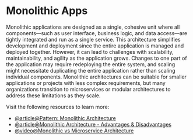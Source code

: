 # Monolithic Apps

Monolithic applications are designed as a single, cohesive unit where all components—such as user interface, business logic, and data access—are tightly integrated and run as a single service. This architecture simplifies development and deployment since the entire application is managed and deployed together. However, it can lead to challenges with scalability, maintainability, and agility as the application grows. Changes to one part of the application may require redeploying the entire system, and scaling might necessitate duplicating the entire application rather than scaling individual components. Monolithic architectures can be suitable for smaller applications or projects with less complex requirements, but many organizations transition to microservices or modular architectures to address these limitations as they scale.

Visit the following resources to learn more:

- [@article@Pattern: Monolithic Architecture](https://microservices.io/patterns/monolithic.html)
- [@article@Monolithic Architecture - Advantages & Disadvantages](https://datamify.medium.com/monolithic-architecture-advantages-and-disadvantages-e71a603eec89)
- [@video@Monolithic vs Microservice Architecture](https://www.youtube.com/watch?v=NdeTGlZ__Do)
